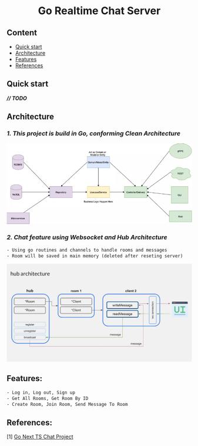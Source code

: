 # <p style="text-align: center;">Go Realtime Chat Server</p>

## Content
- [Quick start](#quick-start)
- [Architecture](#architecture)
- [Features](#features)
- [References](#references)
## Quick start

***// TODO***

## Architecture
### *1. This project is build in Go, conforming **Clean Architecture***

![Clean Architecture](./assets/clean_architecture.png)

### *2. Chat feature using Websocket and **Hub Architecture***
    - Using go routines and channels to handle rooms and messages
    - Room will be saved in main memory (deleted after reseting server)

![Hub Architecture](./assets/hub_architecture.jpg)


## Features: 
    - Log in, Log out, Sign up
    - Get All Rooms, Get Room By ID
    - Create Room, Join Room, Send Message To Room



## References: 
[1] [Go Next TS Chat Project](https://github.com/dhij/go-next-ts_chat)